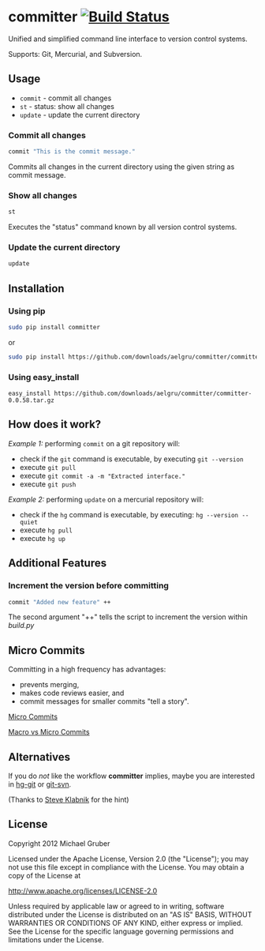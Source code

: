 # committer [![Build Status](https://secure.travis-ci.org/aelgru/committer.png?branch=master)](http://travis-ci.org/aelgru/committer)

Unified and simplified command line interface to version control systems.

Supports: Git, Mercurial, and Subversion.


## Usage

* `commit` - commit all changes
* `st` - status: show all changes
* `update` - update the current directory


### Commit all changes

```bash
commit "This is the commit message."
```

Commits all changes in the current directory using the given string as commit
message.


### Show all changes

```bash
st
```

Executes the "status" command known by all version control systems.


### Update the current directory

```bash
update
```

## Installation

### Using pip 
```bash
sudo pip install committer
```

or 

```bash
sudo pip install https://github.com/downloads/aelgru/committer/committer-0.0.58.tar.gz
```

### Using easy_install
```
easy_install https://github.com/downloads/aelgru/committer/committer-0.0.58.tar.gz
```

## How does it work?

*Example 1:* performing `commit` on a git repository will:
* check if the `git` command is executable, by executing `git --version`
* execute `git pull`
* execute `git commit -a -m "Extracted interface."`
* execute `git push`


*Example 2:* performing `update` on a mercurial repository will:
* check if the `hg` command is executable, by executing: `hg --version --quiet`
* execute `hg pull`
* execute `hg up`

## Additional Features

### Increment the version before committing

```bash
commit "Added new feature" ++
```

The second argument "++" tells the script to increment the version within
*build.py*


## Micro Commits

Committing in a high frequency has advantages:
* prevents merging,
* makes code reviews easier, and
* commit messages for smaller commits "tell a story".

[Micro Commits](http://lucasr.org/2011/01/29/micro-commits/)

[Macro vs Micro Commits](http://www.coderanch.com/t/106477/vc/Macro-vs-Micro-commits)


## Alternatives

If you do *not* like the workflow **committer** implies, maybe you are
interested in [hg-git](http://hg-git.github.com/) or [git-svn](http://www.kernel.org/pub/software/scm/git/docs/git-svn.html).

(Thanks to [Steve Klabnik](http://www.steveklabnik.com/) for the hint)


## License

Copyright 2012 Michael Gruber

Licensed under the Apache License, Version 2.0 (the "License");
you may not use this file except in compliance with the License.
You may obtain a copy of the License at

http://www.apache.org/licenses/LICENSE-2.0

Unless required by applicable law or agreed to in writing, software
distributed under the License is distributed on an "AS IS" BASIS,
WITHOUT WARRANTIES OR CONDITIONS OF ANY KIND, either express or implied.
See the License for the specific language governing permissions and
limitations under the License.
